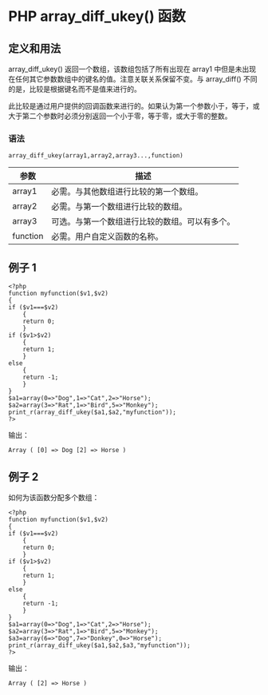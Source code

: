 # PHP array_diff_ukey() 函数



## 定义和用法

array_diff_ukey() 返回一个数组，该数组包括了所有出现在 array1 中但是未出现在任何其它参数数组中的键名的值。注意关联关系保留不变。与 array_diff() 不同的是，比较是根据键名而不是值来进行的。

此比较是通过用户提供的回调函数来进行的。如果认为第一个参数小于，等于，或大于第二个参数时必须分别返回一个小于零，等于零，或大于零的整数。

### 语法

```
array_diff_ukey(array1,array2,array3...,function)
```

| 参数 | 描述 |
| --- | --- |
| array1 | 必需。与其他数组进行比较的第一个数组。 |
| array2 | 必需。与第一个数组进行比较的数组。 |
| array3 | 可选。与第一个数组进行比较的数组。可以有多个。 |
| function | 必需。用户自定义函数的名称。 |

## 例子 1

```
<?php
function myfunction($v1,$v2) 
{
if ($v1===$v2)
	{
	return 0;
	}
if ($v1>$v2)
	{
	return 1;
	}
else
	{
	return -1;
	}
}
$a1=array(0=>"Dog",1=>"Cat",2=>"Horse");
$a2=array(3=>"Rat",1=>"Bird",5=>"Monkey");
print_r(array_diff_ukey($a1,$a2,"myfunction"));
?>
```

输出：

```
Array ( [0] => Dog [2] => Horse )
```

## 例子 2

如何为该函数分配多个数组：

```
<?php
function myfunction($v1,$v2) 
{
if ($v1===$v2)
	{
	return 0;
	}
if ($v1>$v2)
	{
	return 1;
	}
else
	{
	return -1;
	}
}
$a1=array(0=>"Dog",1=>"Cat",2=>"Horse");
$a2=array(3=>"Rat",1=>"Bird",5=>"Monkey");
$a3=array(6=>"Dog",7=>"Donkey",0=>"Horse");
print_r(array_diff_ukey($a1,$a2,$a3,"myfunction"));
?>
```

输出：

```
Array ( [2] => Horse )
```



